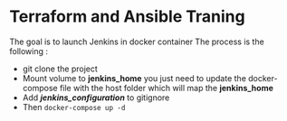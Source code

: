 #  Terraform and Ansible Traning

The goal is to launch Jenkins in docker container 
The process is the following :

 - git clone the project
 - Mount volume to **jenkins_home** you just need to update the docker-compose file with the host folder which will map the **jenkins_home**
 - Add ***jenkins_configuration***  to gitignore 
 - Then ```docker-compose up -d```
